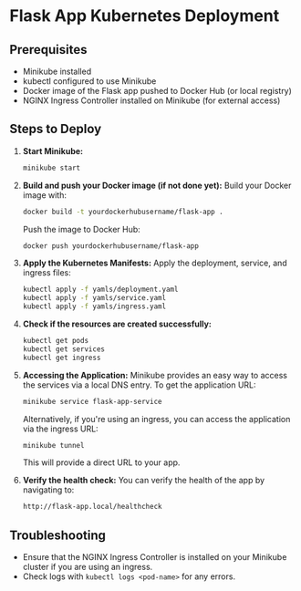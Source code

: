 # Flask App Kubernetes Deployment

## Prerequisites

- Minikube installed
- kubectl configured to use Minikube
- Docker image of the Flask app pushed to Docker Hub (or local registry)
- NGINX Ingress Controller installed on Minikube (for external access)

## Steps to Deploy

1. **Start Minikube:**
   ```bash
   minikube start
   ```

2. **Build and push your Docker image (if not done yet):**
   Build your Docker image with:
   ```bash
   docker build -t yourdockerhubusername/flask-app .
   ```

   Push the image to Docker Hub:
   ```bash
   docker push yourdockerhubusername/flask-app
   ```

3. **Apply the Kubernetes Manifests:**
   Apply the deployment, service, and ingress files:
   ```bash
   kubectl apply -f yamls/deployment.yaml
   kubectl apply -f yamls/service.yaml
   kubectl apply -f yamls/ingress.yaml
   ```

4. **Check if the resources are created successfully:**
   ```bash
   kubectl get pods
   kubectl get services
   kubectl get ingress
   ```

5. **Accessing the Application:**
   Minikube provides an easy way to access the services via a local DNS entry. To get the application URL:
   ```bash
   minikube service flask-app-service
   ```

   Alternatively, if you're using an ingress, you can access the application via the ingress URL:
   ```bash
   minikube tunnel
   ```

   This will provide a direct URL to your app.

6. **Verify the health check:**
   You can verify the health of the app by navigating to:
   ```bash
   http://flask-app.local/healthcheck
   ```

## Troubleshooting

- Ensure that the NGINX Ingress Controller is installed on your Minikube cluster if you are using an ingress.
- Check logs with `kubectl logs <pod-name>` for any errors.
